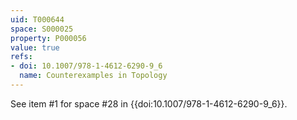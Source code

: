 ```yaml
---
uid: T000644
space: S000025
property: P000056
value: true
refs:
- doi: 10.1007/978-1-4612-6290-9_6
  name: Counterexamples in Topology
---
```


See item #1 for space #28 in {{doi:10.1007/978-1-4612-6290-9_6}}.
